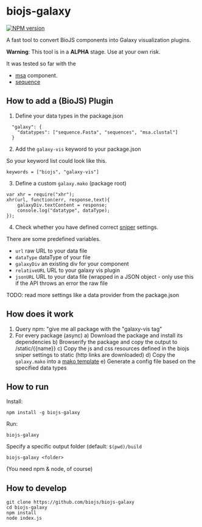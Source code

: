 biojs-galaxy
============

[![NPM version](http://img.shields.io/npm/v/biojs-galaxy.svg)](https://www.npmjs.org/package/biojs-galaxy)

A fast tool to convert BioJS components into Galaxy visualization plugins.

__Warning__: This tool is in a __ALPHA__ stage. Use at your own risk.

It was tested so far with the

* [msa](https://github.com/greenify/biojs-vis-msa) component.
* [sequence](https://github.com/ljgarcia/biojs-vis-sequence)

How to add a (BioJS) Plugin
--------------------


1) Define your data types in the package.json

```
  "galaxy": {
    "datatypes": ["sequence.Fasta", "sequences", "msa.clustal"]
  }
```

2) Add the `galaxy-vis` keyword to your package.json


So your keyword list could look like this.
```
keywords = ["biojs", "galaxy-vis"]
```

3) Define a custom `galaxy.mako` (package root)

```
var xhr = require("xhr");
xhr(url, function(err, response,text){
	galaxyDiv.textContent = response;
	console.log("datatype", dataType);
});
```

4) Check whether you have defined correct [sniper](https://github.com/biojs/biojs-sniper) settings.

There are some predefined variables.

* `url` raw URL to your data file
* `dataType` dataType of your file
* `galaxyDiv` an existing div for your component
* `relativeURL` URL to your galaxy vis plugin
* `jsonURL` URL to your data file (wrapped in a JSON object - only use this if the API throws an error the raw file

TODO: read more settings like a data provider from the package.json 

How does it work
---------------

1) Query npm: "give me all package with the "galaxy-vis tag"
2) For every package (async)
a) Download the package and install its dependencies
b) Browserify the package and copy the output to /static/{{name}}
c) Copy the js and css resources defined in the biojs sniper settings to static (http links are downloaded)
d) Copy the `galaxy.mako` into a [mako template](https://github.com/biojs/biojs-galaxy/blob/master/template/galaxy.mako)
e) Generate a config file based on the specified data types

How to run
-------------

Install:

```
npm install -g biojs-galaxy
```

Run:

```
biojs-galaxy
```

Specify a specific output folder (default: `$(pwd)/build`

```
biojs-galaxy <folder>
```

(You need npm & node, of course)

How to develop
-----------

```
git clone https://github.com/biojs/biojs-galaxy
cd biojs-galaxy
npm install
node index.js
```

